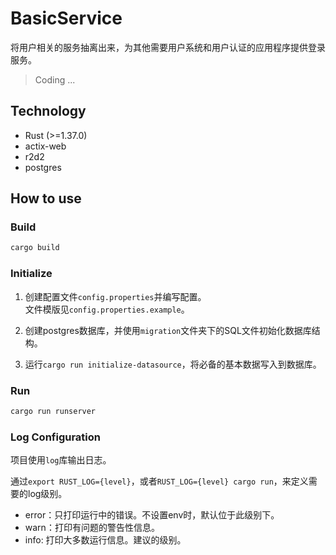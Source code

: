 # BasicService
将用户相关的服务抽离出来，为其他需要用户系统和用户认证的应用程序提供登录服务。
> Coding ...

## Technology
* Rust (>=1.37.0)
* actix-web
* r2d2
* postgres

## How to use

### Build
```bash
cargo build
```

### Initialize
1. 创建配置文件`config.properties`并编写配置。  
   文件模版见`config.properties.example`。

2. 创建postgres数据库，并使用`migration`文件夹下的SQL文件初始化数据库结构。

3. 运行`cargo run initialize-datasource`，将必备的基本数据写入到数据库。

### Run
```bash
cargo run runserver
```

### Log Configuration
项目使用`log`库输出日志。

通过`export RUST_LOG={level}`，或者`RUST_LOG={level} cargo run`，来定义需要的log级别。

* error：只打印运行中的错误。不设置env时，默认位于此级别下。
* warn：打印有问题的警告性信息。
* info: 打印大多数运行信息。建议的级别。